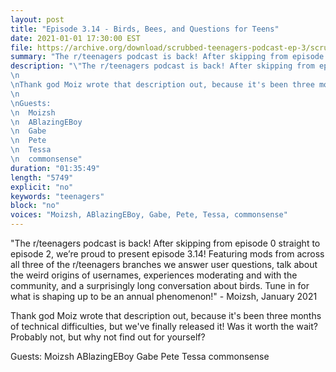 ```yaml
---
layout: post
title: "Episode 3.14 - Birds, Bees, and Questions for Teens"
date: 2021-01-01 17:30:00 EST
file: https://archive.org/download/scrubbed-teenagers-podcast-ep-3/scrubbed%20teenagers%20Podcast%20Ep%203.mp3
summary: "The r/teenagers podcast is back! After skipping from episode 0 straight to episode 2, we’re proud to present episode 3.14!"
description: "\"The r/teenagers podcast is back! After skipping from episode 0 straight to episode 2, we’re proud to present episode 3.14! Featuring mods from across all three of the r/teenagers branches we answer user questions, talk about the weird origins of usernames, experiences moderating and with the community, and a surprisingly long conversation about birds. Tune in for what is shaping up to be an annual phenomenon!\" - Moizsh, January 2021
\n
\nThank god Moiz wrote that description out, because it's been three months of technical difficulties, but we've finally released it! Was it worth the wait? Probably not, but why not find out for yourself?
\n
\nGuests:
\n  Moizsh
\n  ABlazingEBoy
\n  Gabe
\n  Pete
\n  Tessa
\n  commonsense"
duration: "01:35:49" 
length: "5749"
explicit: "no" 
keywords: "teenagers"
block: "no" 
voices: "Moizsh, ABlazingEBoy, Gabe, Pete, Tessa, commonsense"
---
```


"The r/teenagers podcast is back! After skipping from episode 0 straight to episode 2, we’re proud to present episode 3.14! Featuring mods from across all three of the r/teenagers branches we answer user questions, talk about the weird origins of usernames, experiences moderating and with the community, and a surprisingly long conversation about birds. Tune in for what is shaping up to be an annual phenomenon!" - Moizsh, January 2021

Thank god Moiz wrote that description out, because it's been three months of technical difficulties, but we've finally released it! Was it worth the wait? Probably not, but why not find out for yourself?

Guests:
    Moizsh
    ABlazingEBoy
    Gabe
    Pete
    Tessa
    commonsense